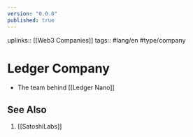 ```yaml
---
version: "0.0.0"
published: true
---
```

uplinks:: [[Web3 Companies]]
tags:: #lang/en #type/company 
# Ledger Company
- The team behind [[Ledger Nano]]
## See Also
1. [[SatoshiLabs]]